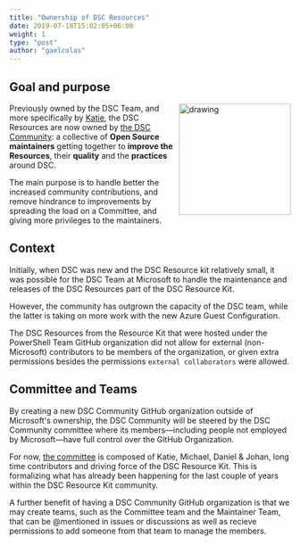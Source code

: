```yaml
---
title: "Ownership of DSC Resources"
date: 2019-07-18T15:02:05+06:00
weight: 1
type: "post"
author: "gaelcolas"
---
```


## Goal and purpose

<img src="../../images/DSC_Logo_300p.png" alt="drawing" style="width:200px; display:block; float: right; margin-left: auto;margin-right:0;"/>

Previously owned by the DSC Team, and more specifically by [Katie](https://github.com/kwirkykat),
the DSC Resources are now owned by [the DSC Community](https://github.com/dsccommunity):
a collective of **Open Source maintainers** getting together to **improve the Resources**,
their **quality** and the **practices** around DSC.

The main purpose is to handle better the increased community contributions, and
remove hindrance to improvements by spreading the load on a Committee, and giving
more privileges to the maintainers.

## Context

Initially, when DSC was new and the DSC Resource kit relatively small, it was
possible for the DSC Team at Microsoft to handle the maintenance and releases
of the DSC Resources part of the DSC Resource Kit.

However, the community has outgrown the capacity of the DSC team, while the
latter is taking on more work with the new Azure Guest Configuration.

The DSC Resources from the Resource Kit that were hosted under the PowerShell Team
GitHub organization did not allow for external (non-Microsoft) contributors to be
members of the organization, or given extra permissions besides the permissions
`external collaborators` were allowed.

## Committee and Teams

By creating a new DSC Community GitHub organization outside of Microsoft's ownership,
the DSC Community will be steered by the DSC Community committee where its
members&mdash;including people not employed by Microsoft&mdash;have full control
over the GitHub Organization.

For now, [the committee](../committee) is composed of Katie, Michael, Daniel &
Johan, long time contributors and driving force of the DSC Resource Kit. This is
formalizing what has already been happening for the last couple of years within
the DSC Resource Kit community.

A further benefit of having a DSC Community GitHub organization is that we may
create teams, such as the Committee team and the Maintainer Team, that can be
@mentioned in issues or discussions as well as recieve permissions to add someone
from that team to manage the members.
